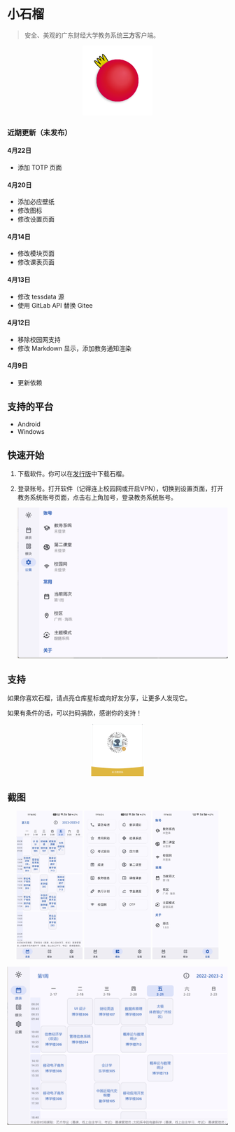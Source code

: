 # 小石榴

> 安全、美观的广东财经大学教务系统**三方**客户端。

<p align="center">
    <img src="composeApp/src/commonMain/composeResources/drawable/punica.png"
        alt="Punica logo"
        width="160" />
</p>

### 近期更新（未发布）

#### 4月22日

- 添加 TOTP 页面

#### 4月20日

- 添加必应壁纸
- 修改图标
- 修改设置页面

#### 4月14日

- 修改模块页面
- 修改课表页面

#### 4月13日

- 修改 tessdata 源
- 使用 GitLab API 替换 Gitee

#### 4月12日

- 移除校园网支持
- 修改 Markdown 显示，添加教务通知渲染

#### 4月9日

- 更新依赖

## 支持的平台

- Android
- Windows

## 快速开始

1. 下载软件。你可以在[发行版](https://github.com/Kiteio/Punica/releases)中下载石榴。

2. 登录账号。打开软件（记得连上校园网或开启VPN），切换到设置页面，打开教务系统账号页面，点击右上角加号，登录教务系统账号。
    <p align="center">
        <img src="readme/img/2025.2.21-2.png" alt="screenshot" />
    </p>

## 支持

如果你喜欢石榴，请点亮仓库星标或向好友分享，让更多人发现它。

如果有条件的话，可以扫码捐款，感谢你的支持！

<p align="center">
   <img width="24%" src="readme/img/qrcode.png" alt="donate" />
</p>

## 截图

<p align="center">
    <img width="30%" src="readme/img/2025.2.21-3.jpg" alt="screenshot" />
    <img width="30%" src="readme/img/2025.2.21-4.jpg" alt="screenshot" />
    <img width="30%" src="readme/img/2025.2.21-5.jpg" alt="screenshot" />
</p>

<p align="center">
    <img src="readme/img/2025.2.21-0.png" alt="screenshot" />
</p>